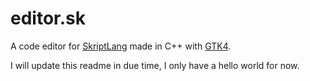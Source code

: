
# editor.sk

A code editor for [SkriptLang](https://github.com/skriptlang/skript) made in C++ with [GTK4](https://www.gtk.org/).

I will update this readme in due time, I only have a hello world for now.

